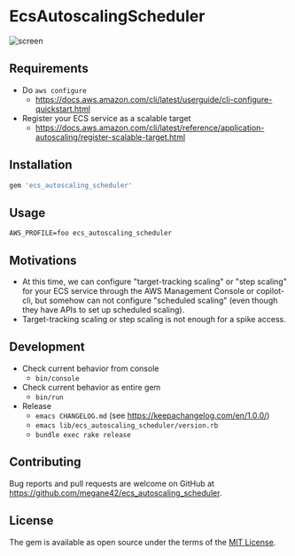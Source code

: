 # EcsAutoscalingScheduler

![screen](https://user-images.githubusercontent.com/8451003/183574722-93d2c31d-c5af-4fb0-a1a1-9099088c72b8.gif)

## Requirements

- Do `aws configure`
  - https://docs.aws.amazon.com/cli/latest/userguide/cli-configure-quickstart.html
- Register your ECS service as a scalable target
  - https://docs.aws.amazon.com/cli/latest/reference/application-autoscaling/register-scalable-target.html

## Installation

```ruby
gem 'ecs_autoscaling_scheduler'
```

## Usage

```
AWS_PROFILE=foo ecs_autoscaling_scheduler
```

## Motivations

- At this time, we can configure "target-tracking scaling" or "step scaling" for your ECS service through the AWS Management Console or copilot-cli, but somehow can not configure "scheduled scaling" (even though they have APIs to set up scheduled scaling).
- Target-tracking scaling or step scaling is not enough for a spike access.

## Development

- Check current behavior from console
  - `bin/console`
- Check current behavior as entire gem
  - `bin/run`
- Release
  - `emacs CHANGELOG.md` (see https://keepachangelog.com/en/1.0.0/)
  - `emacs lib/ecs_autoscaling_scheduler/version.rb`
  - `bundle exec rake release`

## Contributing

Bug reports and pull requests are welcome on GitHub at https://github.com/megane42/ecs_autoscaling_scheduler.

## License

The gem is available as open source under the terms of the [MIT License](https://opensource.org/licenses/MIT).
